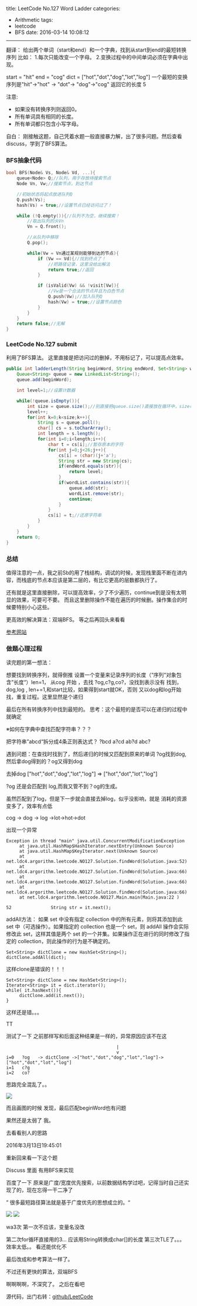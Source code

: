 title: LeetCode No.127 Word Ladder
categories:
  - Arithmetic
tags:
  - leetcode
  - BFS
date: 2016-03-14 10:08:12
---
翻译：
给出两个单词（start和end）和一个字典，找到从start到end的最短转换序列
比如：
1.每次只能改变一个字母。
2.变换过程中的中间单词必须在字典中出现。

start = "hit"
end = "cog"
dict = ["hot","dot","dog","lot","log"]
一个最短的变换序列是"hit"->"hot" -> "dot"-> "dog"->"cog"
返回它的长度 5

注意:
- 如果没有转换序列则返回0。
- 所有单词具有相同的长度。
- 所有单词都只包含小写字母。
<!--more-->

自白：
刚接触这题，自己凭着水题一般直接暴力解，出了很多问题。然后查看discuss，学到了BFS算法。

### BFS抽象代码
``` c
bool BFS(Node& Vs, Node& Vd, ...){
	queue<Node> Q;//队列，用于存放待搜索节点
	Node Vn, Vw;//搜索节点，到达节点

	//初始状态将起点放进队列Q
	Q.push(Vs);
	hash(Vs) = true;//设置节点已经访问过了！

	while (!Q.empty()){//队列不为空，继续搜索！
		//取出队列的头Vn
		Vn = Q.front();

		//从队列中移除
		Q.pop();

		while(Vw = Vn通过某规则能够到达的节点){
			if (Vw == Vd){//找到终点了！
				//把路径记录，这里没给出解法
				return true;//返回
			}

			if (isValid(Vw) && !visit[Vw]){
				//Vw是一个合法的节点并且为白色节点
				Q.push(Vw);//加入队列Q
				hash(Vw) = true;//设置节点颜色
			}
		}
	}
	return false;//无解
}
```

### LeetCode No.127 submit
利用了BFS算法。
这里直接是把访问过的删掉，不用标记了，可以提高点效率。
``` java
public int ladderLength(String beginWord, String endWord, Set<String> wordList) {
	Queue<String> queue = new LinkedList<String>();
	queue.add(beginWord);

	int level=1;//设置计数器

	while(!queue.isEmpty()){
		int size = queue.size();//别直接把queue.size()直接放在循环中，size()也是要时间的。
		level++;
		for(int k=0;k<size;k++){
			String s = queue.poll();
			char[] cs = s.toCharArray();
			int length = s.length();
			for(int i=0;i<length;i++){
				char t = cs[i];//暂存原本的字符
				for(int j=0;j<26;j++){
					cs[i] = (char)(j+'a');
					String str = new String(cs);
					if(endWord.equals(str)){
						return level;
					}
					if(wordList.contains(str)){
						queue.add(str);
						wordList.remove(str);
						continue;
					}
				}
				cs[i] = t;//还原字符串
			}
		}	
	}
	return 0;
}
```

### 总结
值得注意的一点，我之前Sb的用了栈结构，调试的时候，发现栈里面不断在进内容，而栈底的节点本应该是第二层的，有比它更高的层数都执行了。

还有就是这里直接删除，可以提高效率，少了不少遍历，continue到是没有太明显的效果，可要可不要。
而且这里删除操作不能在遍历的时候删。操作集合的时候要特别小心这些。

更高效的解决算法：双端BFS。 等之后再回头来看看

[参考网站](http://rapheal.iteye.com/blog/1526861)


### 做题心理过程
>
读完题的第一想法：

想要找到转换序列，就得倒推
设置一个变量来记录序列的长度（“序列“对象包含”长度“）len=1，
从cog 开始 ，去找 ?og,c?g,co?，没找到表示没有
找到，dog,log , len+=1,和start比较，如果得到start就OK，否则
又以dog和log开始找，重复过程。这里显然是个递归

最后在所有转换序列中找到最短的。  思考：这个最短的是否可以在递归的过程中就确定




※如何在字典中查找匹配字符串？？？

把字符串”abcd“拆分成4条正则表达式？
?bcd a?cd ab?d abc?


遇到问题：在查找时找到了，然后递归的时候又匹配到原来的单词  ?og找到dog,然后拿dog得到的？og又得到dog

去掉dog    ["hot","dot","dog","lot","log"] => ["hot","dot","lot","log"]

?og 还是会匹配到 log,而我又管不到？og的生成。 

虽然匹配到了log，但是下一步就会直接去掉log，似乎没影响，就是 消耗的资源变多了，效率有点低


cog -> dog -> log ->lot->hot->dot

出现一个异常
```
Exception in thread "main" java.util.ConcurrentModificationException
     at java.util.HashMap$HashIterator.nextEntry(Unknown Source)
     at java.util.HashMap$KeyIterator.next(Unknown Source)
     at net.ldc4.argorithm.leetcode.NO127.Solution.findWord(Solution.java:52)
     at net.ldc4.argorithm.leetcode.NO127.Solution.findWord(Solution.java:66)
     at net.ldc4.argorithm.leetcode.NO127.Solution.findWord(Solution.java:66)
     at net.ldc4.argorithm.leetcode.NO127.Solution.findWord(Solution.java:66)
     at net.ldc4.argorithm.leetcode.NO127.Main.main(Main.java:22 )

52               String str = it.next();
```
addAll方法：
如果 set 中没有指定 collection 中的所有元素，则将其添加到此 set 中（可选操作）。如果指定的 collection 也是一个 set，则 addAll 操作会实际修改此 set，这样其值是两个 set 的一个并集。如果操作正在进行的同时修改了指定的 collection，则此操作的行为是不确定的。
```
Set<String> dictClone = new HashSet<String>();
dictClone.addAll(dict);
```
这样clone是错误的！！！
```
Set<String> dictClone = new HashSet<String>();
Iterator<String> it = dict.iterator();
while( it.hasNext()){
     dictClone.add(it.next());
}
```
这样还是错。。。

TT

测试了一下
之前那样写和后面这种结果是一样的，异常原因应该不在这
```
                                          |
                                          v
i=0   ?og   -> dictClone ->["hot","dot","dog","lot","log"]->["hot","dot","lot","log"]
i=1   c?g
i=2   co?
```
思路完全混乱了。。

![](http://ldc4.qiniudn.com/images/LeetCode127/leetcode127-1.png)

而且画图的时候 发现，最后匹配beginWord也有问题

果然还是太弱了 我。

去看看别人的思路

2016年3月13日19:45:01

重新回来看一下这个题

Discuss 里面 有用BFS来实现

百度了一下 原来是广度/宽度优先搜索，以前数据结构学过吧，记得当时自己还实现了的，现在忘得一干二净了

” 很多最短路径算法就是基于广度优先的思想成立的。“

![](http://ldc4.qiniudn.com/images/LeetCode127/leetcode127-2.png)
![](http://ldc4.qiniudn.com/images/LeetCode127/leetcode127-3.png)

wa3次 第一次不应该，变量名没改

第二次for循环直接用的3... 应该用String转换成char[]的长度
第三次TLE了。。。   效率太低。。 看还能优化不



最后改成和参考算法一样了。


不过还有更快的算法，双端BFS

啊啊啊啊，不深究了。 之后在看吧
>


源代码，出门右转：[github/LeetCode](https://github.com/ldc4/LeetCode)